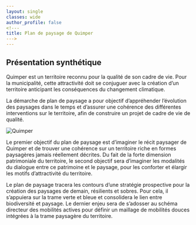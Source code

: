 ```yaml
---
layout: single
classes: wide
author_profile: false
<!---
title: Plan de paysage de Quimper
--->
---
```


<div id="map"></div>

## Présentation synthétique

Quimper est un territoire reconnu pour la qualité de son cadre de vie. Pour la municipalité, cette attractivité doit se conjuguer avec la création d’un territoire anticipant les conséquences du changement climatique.

La démarche de plan de paysage a pour objectif d’appréhender l’évolution des paysages dans le temps et d’assurer une cohérence des différentes interventions sur le territoire, afin de construire un projet de cadre de vie de qualité.

![Quimper](/plan-paysage-quimper/assets/images/quimper.jpg)

Le premier objectif du plan de paysage est d’imaginer le récit paysager de Quimper et de trouver une cohérence sur un territoire riche en formes paysagères jamais réellement décrites. Du fait de la forte dimension patrimoniale du territoire, le second objectif sera d’imaginer les modalités du dialogue entre ce patrimoine et le paysage, pour les conforter et élargir les motifs d’attractivité du territoire.

Le plan de paysage tracera les contours d’une stratégie prospective pour la création des paysages de demain, résilients et sobres. Pour cela, il s’appuiera sur la trame verte et bleue et consolidera le lien entre biodiversité et paysage. Le dernier enjeu sera de s’adosser au schéma directeur des mobilités actives pour définir un maillage de mobilités douces intégrées à la trame paysagère du territoire.

<script>

var osm = L.tileLayer('https://tile.openstreetmap.org/{z}/{x}/{y}.png', {
    maxZoom: 19,
    attribution: '© OpenStreetMap'
});

var map = L.map('map', {
    center: [47.99483, -4.08923],
    zoom: 12,
    layers: [osm]
});

{%- for unite in site.unites_paysageres -%}
    {% if unite.location.latitude and unite.location.longitude %}
        L.marker([ {{unite.location.latitude}}, {{unite.location.longitude}} ])
         .bindPopup(L.popup({maxWidth:500}).setContent('{{unite.title}}. <a href="{{unite.title  | relative_url}}">Lien</a>'))
         .addTo(map);
    {% endif %}
{% endfor %}

</script>
